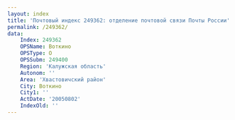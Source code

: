```yaml
---
layout: index
title: 'Почтовый индекс 249362: отделение почтовой связи Почты России'
permalink: /249362/
data:
    Index: 249362
    OPSName: Воткино
    OPSType: О
    OPSSubm: 249400
    Region: 'Калужская область'
    Autonom: ''
    Area: 'Хвастовичский район'
    City: Воткино
    City1: ''
    ActDate: '20050802'
    IndexOld: ''
---
```

